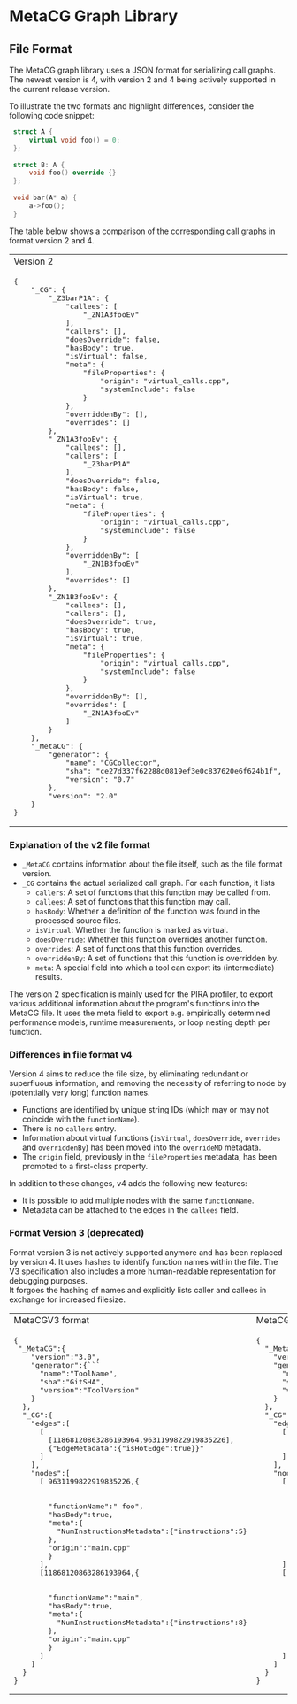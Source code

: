 # MetaCG Graph Library

## File Format

The MetaCG graph library uses a JSON format for serializing call graphs.
The newest version is 4, with version 2 and 4 being actively supported in the current release version.  

To illustrate the two formats and highlight differences, consider the following code snippet:

```C++
 struct A {
     virtual void foo() = 0;
 };
 
 struct B: A {
     void foo() override {}
 };
 
 void bar(A* a) {
     a->foo();
 }
```

The table below shows a comparison of the corresponding call graphs in format version 2 and 4.

<table>
<tr>
<td>
Version 2
<td>
Version 4
</td>
</tr>
<tr>
<td>
<pre>
{
    "_CG": {
        "_Z3barP1A": {
            "callees": [
                "_ZN1A3fooEv"
            ],
            "callers": [],
            "doesOverride": false,
            "hasBody": true,
            "isVirtual": false,
            "meta": {
                "fileProperties": {
                    "origin": "virtual_calls.cpp",
                    "systemInclude": false
                }
            },
            "overriddenBy": [],
            "overrides": []
        },
        "_ZN1A3fooEv": {
            "callees": [],
            "callers": [
                "_Z3barP1A"
            ],
            "doesOverride": false,
            "hasBody": false,
            "isVirtual": true,
            "meta": {
                "fileProperties": {
                    "origin": "virtual_calls.cpp",
                    "systemInclude": false
                }
            },
            "overriddenBy": [
                "_ZN1B3fooEv"
            ],
            "overrides": []
        },
        "_ZN1B3fooEv": {
            "callees": [],
            "callers": [],
            "doesOverride": true,
            "hasBody": true,
            "isVirtual": true,
            "meta": {
                "fileProperties": {
                    "origin": "virtual_calls.cpp",
                    "systemInclude": false
                }
            },
            "overriddenBy": [],
            "overrides": [
                "_ZN1A3fooEv"
            ]
        }
    },
    "_MetaCG": {
        "generator": {
            "name": "CGCollector",
            "sha": "ce27d337f62288d0819ef3e0c837620e6f624b1f",
            "version": "0.7"
        },
        "version": "2.0"
    }
}
</pre>
</td>
<td>
<pre>
{
    "_CG": {
        "0": {
            "callees": {
                "1": {}
            },
            "functionName": "_Z3barP1A",
            "hasBody": true,
            "meta": {
                "fileProperties": {
                    "systemInclude": false
                }
            },
            "origin": "virtual_calls.cpp"
        },
        "1": {
            "callees": {},
            "functionName": "_ZN1A3fooEv",
            "hasBody": false,
            "meta": {
                "fileProperties": {
                    "systemInclude": false
                },
                "overrideMD": {
                    "overriddenBy": [
                        "2"
                    ],
                    "overrides": []
                }
            },
            "origin": "virtual_calls.cpp"
        },
        "2": {
            "callees": {},
            "functionName": "_ZN1B3fooEv",
            "hasBody": true,
            "meta": {
                "fileProperties": {
                    "systemInclude": false
                },
                "overrideMD": {
                    "overriddenBy": [],
                    "overrides": [
                        "1"
                    ]
                }
            },
            "origin": "virtual_calls.cpp"
        }
    },
    "_MetaCG": {
        "generator": {
            "name": "MetaCG",
            "sha": "ce27d337f62288d0819ef3e0c837620e6f624b1f",
            "version": "0.7"
        },
        "version": "4.0"
    }
}
</pre>
</td>

</tr>

</table>


### Explanation of the v2 file format
- `_MetaCG` contains information about the file itself, such as the file format version.
- `_CG` contains the actual serialized call graph. For each function, it lists
  - `callers`: A set of functions that this function may be called from.
  - `callees`: A set of functions that this function may call.
  - `hasBody`: Whether a definition of the function was found in the processed source files.
  - `isVirtual`: Whether the function is marked as virtual.
  - `doesOverride`: Whether this function overrides another function.
  - `overrides`: A set of functions that this function overrides.
  - `overriddenBy`: A set of functions that this function is overridden by.
  - `meta`: A special field into which a tool can export its (intermediate) results.

The version 2 specification is mainly used for the PIRA profiler, to export various additional information about the 
program's functions into the MetaCG file.
It uses the meta field to export e.g. empirically determined performance models, runtime measurements, or loop nesting 
depth per function.

### Differences in file format v4
Version 4 aims to reduce the file size, by eliminating redundant or superfluous information, and removing the necessity 
of referring to node by (potentially very long) function names. 
- Functions are identified by unique string IDs (which may or may not coincide with the `functionName`).
- There is no `callers` entry.
- Information about virtual functions (`isVirtual`, `doesOverride`, `overrides` and `overriddenBy`) has been moved into the `overrideMD` metadata.
- The `origin` field, previously in the `fileProperties` metadata, has been promoted to a first-class property.

In addition to these changes, v4 adds the following new features:
- It is possible to add multiple nodes with the same `functionName`.
- Metadata can be attached to the edges in the `callees` field.



### Format Version 3 (deprecated)
Format version 3 is not actively supported anymore and has been replaced by version 4.
It uses hashes to identify function names within the file. 
The V3 specification also includes a more human-readable representation for debugging purposes.  
It forgoes the hashing of names and explicitly lists caller and callees in exchange for increased filesize.  
<table>
<tr>
<td>
MetaCGV3 format
<td>
MetaCGV3 debug format
</td>
</tr>
<tr>
<td>
<pre>
{
 "_MetaCG":{
    "version":"3.0",
    "generator":{```
      "name":"ToolName",
      "sha":"GitSHA",
      "version":"ToolVersion"
    }
  },
  "_CG":{
    "edges":[
      [
        [11868120863286193964,9631199822919835226],
        {"EdgeMetadata":{"isHotEdge":true}}"
      ]
    ],
    "nodes":[
      [ 9631199822919835226,{
        <br>
        "functionName":" foo",
        "hasBody":true,
        "meta":{
          "NumInstructionsMetadata":{"instructions":5}
        },
        "origin":"main.cpp"
        }
      ],
      [11868120863286193964,{
        <br>
        "functionName":"main",
        "hasBody":true,
        "meta":{
          "NumInstructionsMetadata":{"instructions":8}
        },
        "origin":"main.cpp"
        }
      ]
    ]
  }
}
</pre>
</td>
<td>
<pre>
{
  "_MetaCG":{
    "version":"3.0",
    "generator":{
      "name":"ToolName",
      "sha":"GitSHA",
      "version":"ToolVersion"
    }
  },
  "_CG":{
    "edges":[
      [
        [11868120863286193964,9631199822919835226],
        {"EdgeMetadata":{"isHotEdge":true}}"
      ]
    ],
    "nodes":[
      [ "foo",{
        "callees":[],
        "callers":["main"],
        "functionName":" foo",
        "hasBody":true,
        "meta":{
          "NumInstructionsMetadata":{"instructions":5}
        },
        "origin":"main.cpp"
        }
      ],
      [ "main",{
        "callees":["foo"],
        "callers":[],
        "functionName":"main",
        "hasBody":true,
        "meta":{
          "NumInstructionsMetadata":{"instructions":8}
        },
        "origin":"main.cpp"
        }
      ]
    ]
  }
}
</pre>
</td>
</tr>

</table>